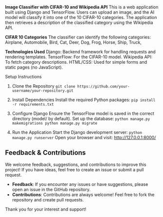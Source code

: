**Image Classifier with CIFAR-10 and Wikipedia API**
This is a web application built using Django and TensorFlow. 
Users can upload an image, and the AI model will classify it into one of the 10 CIFAR-10 categories. 
The application then retrieves a description of the classified category using the Wikipedia API.

**CIFAR 10 Categories**
The classifier can identify the following categories:
Airplane,
Automobile,
Bird,
Cat,
Deer,
Dog,
Frog,
Horse,
Ship,
Truck,

**Technologies Used**
Django: Backend framework for handling requests and rendering templates.
TensorFlow: For the CIFAR-10 model.
Wikipedia API: To fetch category descriptions.
HTML/CSS: Used for simple forms and static pages (no JavaScript).

Setup Instructions
1. Clone the Repository
`git clone https://github.com/your-username/your-repository.git`

2. Install Dependencies
Install the required Python packages:
`pip install -r requirements.txt`

3. Configure Django
Ensure the TensorFlow model is saved in the correct directory (model/ by default).
Set up the database:
`python manage.py makemigrations
python manage.py migrate`

4. Run the Application
Start the Django development server:
`python manage.py runserver`
Open your browser and visit: http://127.0.0.1:8000/

## Feedback & Contributions

We welcome feedback, suggestions, and contributions to improve this project! If you have ideas, feel free to create an issue or submit a pull request.

- **Feedback**: If you encounter any issues or have suggestions, please open an issue in the GitHub repository.
- **Contributions**: Contributions are always welcome! Feel free to fork the repository and create pull requests.

Thank you for your interest and support!
